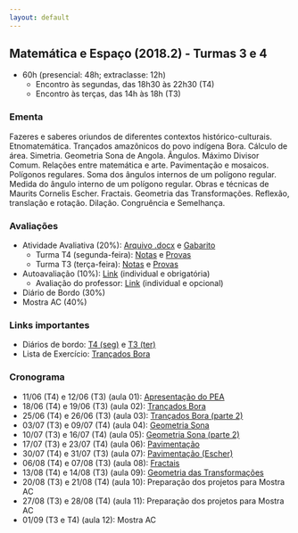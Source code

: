 ```yaml
---
layout: default
---
```


## Matemática e Espaço (2018.2) - Turmas 3 e 4
+ 60h (presencial: 48h; extraclasse: 12h)
  + Encontro às segundas, das 18h30 às 22h30 (T4)
  + Encontro às terças, das 14h às 18h (T3)

### Ementa
Fazeres e saberes oriundos de diferentes contextos histórico-culturais. Etnomatemática. Trançados amazônicos do povo indígena Bora. Cálculo de área. Simetria. Geometria Sona de Angola. Ângulos. Máximo Divisor Comum. Relações entre matemática e arte. Pavimentação e mosaicos. Polígonos regulares. Soma dos ângulos internos de um polígono regular. Medida do ângulo interno de um polígono regular. Obras e técnicas de Maurits Cornelis Escher. Fractais. Geometria das Transformações. Reflexão, translação e rotação. Dilação. Congruência e Semelhança.

### Avaliações
+ Atividade Avaliativa (20%): [Arquivo .docx](https://www.dropbox.com/s/lk6x3fyt5pparx4/ME-prova.docx?dl=0) e [Gabarito](https://www.dropbox.com/s/00crskc7p5bllqv/ME-prova-gabarito.pdf?dl=0)
  + Turma T4 (segunda-feira): [Notas](https://docs.google.com/spreadsheets/d/1f--1bnhEXS9-aE7ZJUoFald_Lac8aMG7xhYcdmxrSRk/edit?usp=sharing) e [Provas](https://drive.google.com/drive/folders/1sSWZQdTTxkhZWNTW4nq9HbuLfdUQ-DTk?usp=sharing)
  + Turma T3 (terça-feira): [Notas](https://docs.google.com/spreadsheets/d/1ktRgbRtuOOiSwuN1Jehj7n9S34Kg-C74QEyOzlaB3RU/edit?usp=sharing) e [Provas](https://drive.google.com/drive/folders/1o8WU33jgFn4InBK8Z4KKW6AzaNYusr-T?usp=sharing)
+ Autoavaliação (10%): [Link](https://goo.gl/forms/Ah91b85O8o0AV9a43) (individual e obrigatória)
  + Avaliação do professor: [Link](https://goo.gl/forms/BOZGkIS4P7LcVfx33) (individual e opcional)
+ Diário de Bordo (30%)
+ Mostra AC (40%)

### Links importantes
+ Diários de bordo: [T4 (seg)](https://docs.google.com/spreadsheets/d/1bFnRKRkbE44TQTRgdxqkLNxrGOlUUijVSy-07JJZ6Ms/edit?usp=sharing) e [T3 (ter)](https://docs.google.com/spreadsheets/d/1JFv5T_gZCs_wYqYmhdl9hpiooSWTyFVqRBJMPEuye-k/edit?usp=sharing)
+ Lista de Exercício: [Trançados Bora](https://www.dropbox.com/s/5uhw0tvhrv6ywpu/Lista01.pdf?dl=0)

### Cronograma
+ 11/06 (T4) e 12/06 (T3) (aula 01): [Apresentação do PEA](https://www.dropbox.com/s/dw5s1sqxv7bj6gz/aula01-ME.pdf?dl=0)
+ 18/06 (T4) e 19/06 (T3) (aula 02): [Trançados Bora](https://www.dropbox.com/s/xe9y13v5dpcnlxa/aula02-ME.pdf?dl=0)
+ 25/06 (T4) e 26/06 (T3) (aula 03): [Trançados Bora (parte 2)](https://www.dropbox.com/s/prr2nayfuaasyvu/aula03-ME.pdf?dl=0)
+ 03/07 (T3) e 09/07 (T4) (aula 04): [Geometria Sona](https://www.dropbox.com/s/e00l4vhp4vu5ap0/aula04-ME.pdf?dl=0)
+ 10/07 (T3) e 16/07 (T4) (aula 05): [Geometria Sona (parte 2)](https://www.dropbox.com/s/waah3p2ern6kpyy/aula05-ME.pdf?dl=0)
+ 17/07 (T3) e 23/07 (T4) (aula 06): [Pavimentação](https://www.dropbox.com/s/4fmje6f21jipepa/aula06-ME.pdf?dl=0)
+ 30/07 (T4) e 31/07 (T3) (aula 07): [Pavimentação (Escher)](https://www.dropbox.com/s/n8imtcf0ncrg6y4/aula07-ME.pdf?dl=0)
+ 06/08 (T4) e 07/08 (T3) (aula 08): [Fractais](https://www.dropbox.com/s/doewzutz66shuve/aula08-ME.pdf?dl=0)
+ 13/08 (T4) e 14/08 (T3) (aula 09): [Geometria das Transformações](https://www.dropbox.com/s/151osxgvgpqdzav/aula09-ME.pdf?dl=0)
+ 20/08 (T3) e 21/08 (T4) (aula 10): Preparação dos projetos para Mostra AC
+ 27/08 (T3) e 28/08 (T4) (aula 11): Preparação dos projetos para Mostra AC
+ 01/09 (T3 e T4) (aula 12): Mostra AC
